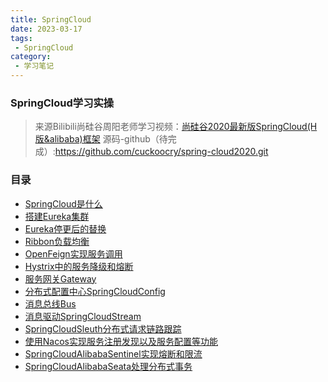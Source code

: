 ```yaml
---
title: SpringCloud
date: 2023-03-17
tags:
 - SpringCloud
category:
 - 学习笔记
---
```



### SpringCloud学习实操

> 来源Bilibili尚硅谷周阳老师学习视频：[尚硅谷2020最新版SpringCloud(H版&alibaba)框架](https://www.bilibili.com/video/BV18E411x7eT)
> 源码-github（待完成）:https://github.com/cuckoocry/spring-cloud2020.git    


### 目录
- [SpringCloud是什么](1_SpringCloud是什么/README.md)
- [搭建Eureka集群](3_搭建Eureka集群/README.md)
- [Eureka停更后的替换](4_Eureka停更后的替换/README.md)
- [Ribbon负载均衡](5_Ribbon负载均衡/README.md)
- [OpenFeign实现服务调用](6_OpenFeign实现服务调用/README.md)
- [Hystrix中的服务降级和熔断](7_Hystrix中的服务降级和熔断/README.md)
- [服务网关Gateway](8_服务网关Gateway/README.md)
- [分布式配置中心SpringCloudConfig](9_分布式配置中心SpringCloudConfig/README.md)
- [消息总线Bus](10_消息总线Bus/README.md)
- [消息驱动SpringCloudStream](11_消息驱动SpringCloudStream/README.md)
- [SpringCloudSleuth分布式请求链路跟踪](12_SpringCloudSleuth分布式请求链路跟踪/README.md)
- [使用Nacos实现服务注册发现以及服务配置等功能](13_Nacos是什么/README.md)
- [SpringCloudAlibabaSentinel实现熔断和限流](14_SpringCloudAlibabaSentinel实现熔断和限流/README.md)
- [SpringCloudAlibabaSeata处理分布式事务](15_SpringCloudAlibabaSeata处理分布式事务/README.md)
